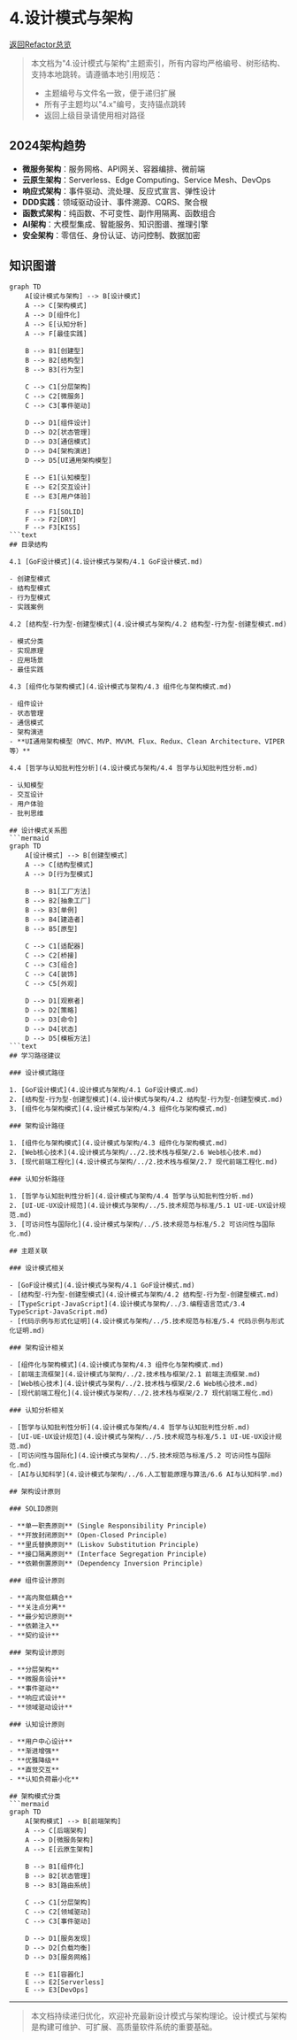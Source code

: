 # 4.设计模式与架构

[返回Refactor总览](4.设计模式与架构/../README.md)

> 本文档为"4.设计模式与架构"主题索引，所有内容均严格编号、树形结构、支持本地跳转。请遵循本地引用规范：
>
> - 主题编号与文件名一致，便于递归扩展
> - 所有子主题均以"4.x"编号，支持锚点跳转
> - 返回上级目录请使用相对路径

## 2024架构趋势

- **微服务架构**：服务网格、API网关、容器编排、微前端
- **云原生架构**：Serverless、Edge Computing、Service Mesh、DevOps
- **响应式架构**：事件驱动、流处理、反应式宣言、弹性设计
- **DDD实践**：领域驱动设计、事件溯源、CQRS、聚合根
- **函数式架构**：纯函数、不可变性、副作用隔离、函数组合
- **AI架构**：大模型集成、智能服务、知识图谱、推理引擎
- **安全架构**：零信任、身份认证、访问控制、数据加密

## 知识图谱

```mermaid
graph TD
    A[设计模式与架构] --> B[设计模式]
    A --> C[架构模式]
    A --> D[组件化]
    A --> E[认知分析]
    A --> F[最佳实践]

    B --> B1[创建型]
    B --> B2[结构型]
    B --> B3[行为型]

    C --> C1[分层架构]
    C --> C2[微服务]
    C --> C3[事件驱动]

    D --> D1[组件设计]
    D --> D2[状态管理]
    D --> D3[通信模式]
    D --> D4[架构演进]
    D --> D5[UI通用架构模型]

    E --> E1[认知模型]
    E --> E2[交互设计]
    E --> E3[用户体验]

    F --> F1[SOLID]
    F --> F2[DRY]
    F --> F3[KISS]
```text
## 目录结构

4.1 [GoF设计模式](4.设计模式与架构/4.1 GoF设计模式.md)

- 创建型模式
- 结构型模式
- 行为型模式
- 实践案例

4.2 [结构型-行为型-创建型模式](4.设计模式与架构/4.2 结构型-行为型-创建型模式.md)

- 模式分类
- 实现原理
- 应用场景
- 最佳实践

4.3 [组件化与架构模式](4.设计模式与架构/4.3 组件化与架构模式.md)

- 组件设计
- 状态管理
- 通信模式
- 架构演进
- **UI通用架构模型（MVC、MVP、MVVM、Flux、Redux、Clean Architecture、VIPER等）**

4.4 [哲学与认知批判性分析](4.设计模式与架构/4.4 哲学与认知批判性分析.md)

- 认知模型
- 交互设计
- 用户体验
- 批判思维

## 设计模式关系图
```mermaid
graph TD
    A[设计模式] --> B[创建型模式]
    A --> C[结构型模式]
    A --> D[行为型模式]

    B --> B1[工厂方法]
    B --> B2[抽象工厂]
    B --> B3[单例]
    B --> B4[建造者]
    B --> B5[原型]

    C --> C1[适配器]
    C --> C2[桥接]
    C --> C3[组合]
    C --> C4[装饰]
    C --> C5[外观]

    D --> D1[观察者]
    D --> D2[策略]
    D --> D3[命令]
    D --> D4[状态]
    D --> D5[模板方法]
```text
## 学习路径建议

### 设计模式路径

1. [GoF设计模式](4.设计模式与架构/4.1 GoF设计模式.md)
2. [结构型-行为型-创建型模式](4.设计模式与架构/4.2 结构型-行为型-创建型模式.md)
3. [组件化与架构模式](4.设计模式与架构/4.3 组件化与架构模式.md)

### 架构设计路径

1. [组件化与架构模式](4.设计模式与架构/4.3 组件化与架构模式.md)
2. [Web核心技术](4.设计模式与架构/../2.技术栈与框架/2.6 Web核心技术.md)
3. [现代前端工程化](4.设计模式与架构/../2.技术栈与框架/2.7 现代前端工程化.md)

### 认知分析路径

1. [哲学与认知批判性分析](4.设计模式与架构/4.4 哲学与认知批判性分析.md)
2. [UI-UE-UX设计规范](4.设计模式与架构/../5.技术规范与标准/5.1 UI-UE-UX设计规范.md)
3. [可访问性与国际化](4.设计模式与架构/../5.技术规范与标准/5.2 可访问性与国际化.md)

## 主题关联

### 设计模式相关

- [GoF设计模式](4.设计模式与架构/4.1 GoF设计模式.md)
- [结构型-行为型-创建型模式](4.设计模式与架构/4.2 结构型-行为型-创建型模式.md)
- [TypeScript-JavaScript](4.设计模式与架构/../3.编程语言范式/3.4 TypeScript-JavaScript.md)
- [代码示例与形式化证明](4.设计模式与架构/../5.技术规范与标准/5.4 代码示例与形式化证明.md)

### 架构设计相关

- [组件化与架构模式](4.设计模式与架构/4.3 组件化与架构模式.md)
- [前端主流框架](4.设计模式与架构/../2.技术栈与框架/2.1 前端主流框架.md)
- [Web核心技术](4.设计模式与架构/../2.技术栈与框架/2.6 Web核心技术.md)
- [现代前端工程化](4.设计模式与架构/../2.技术栈与框架/2.7 现代前端工程化.md)

### 认知分析相关

- [哲学与认知批判性分析](4.设计模式与架构/4.4 哲学与认知批判性分析.md)
- [UI-UE-UX设计规范](4.设计模式与架构/../5.技术规范与标准/5.1 UI-UE-UX设计规范.md)
- [可访问性与国际化](4.设计模式与架构/../5.技术规范与标准/5.2 可访问性与国际化.md)
- [AI与认知科学](4.设计模式与架构/../6.人工智能原理与算法/6.6 AI与认知科学.md)

## 架构设计原则

### SOLID原则

- **单一职责原则** (Single Responsibility Principle)
- **开放封闭原则** (Open-Closed Principle)
- **里氏替换原则** (Liskov Substitution Principle)
- **接口隔离原则** (Interface Segregation Principle)
- **依赖倒置原则** (Dependency Inversion Principle)

### 组件设计原则

- **高内聚低耦合**
- **关注点分离**
- **最少知识原则**
- **依赖注入**
- **契约设计**

### 架构设计原则

- **分层架构**
- **微服务设计**
- **事件驱动**
- **响应式设计**
- **领域驱动设计**

### 认知设计原则

- **用户中心设计**
- **渐进增强**
- **优雅降级**
- **直觉交互**
- **认知负荷最小化**

## 架构模式分类
```mermaid
graph TD
    A[架构模式] --> B[前端架构]
    A --> C[后端架构]
    A --> D[微服务架构]
    A --> E[云原生架构]

    B --> B1[组件化]
    B --> B2[状态管理]
    B --> B3[路由系统]

    C --> C1[分层架构]
    C --> C2[领域驱动]
    C --> C3[事件驱动]

    D --> D1[服务发现]
    D --> D2[负载均衡]
    D --> D3[服务网格]

    E --> E1[容器化]
    E --> E2[Serverless]
    E --> E3[DevOps]
```

---

> 本文档持续递归优化，欢迎补充最新设计模式与架构理论。设计模式与架构是构建可维护、可扩展、高质量软件系统的重要基础。
